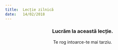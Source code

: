 ```yaml
---
title:  Lecție zilnică
date:   14/02/2018
---
```


### <center>Lucrăm la această lecție.</center>
<center>Te rog intoarce-te mai tarziu.</center>